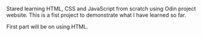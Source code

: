 Stared learning HTML, CSS and JavaScript from scratch using Odin project website. This is a fist project to demonstrate what I have learned so far.

First part will be on using HTML.